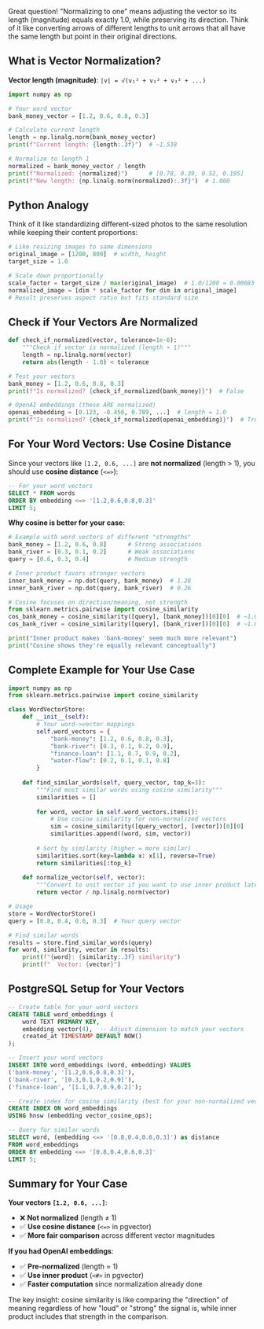 Great question! "Normalizing to one" means adjusting the vector so its length (magnitude) equals exactly 1.0, while preserving its direction. Think of it like converting arrows of different lengths to unit arrows that all have the same length but point in their original directions.

## What is Vector Normalization?

**Vector length (magnitude)**: `|v| = √(v₁² + v₂² + v₃² + ...)`

```python
import numpy as np

# Your word vector
bank_money_vector = [1.2, 0.6, 0.8, 0.3]

# Calculate current length
length = np.linalg.norm(bank_money_vector)
print(f"Current length: {length:.3f}")  # ~1.538

# Normalize to length 1
normalized = bank_money_vector / length
print(f"Normalized: {normalized}")      # [0.78, 0.39, 0.52, 0.195]
print(f"New length: {np.linalg.norm(normalized):.3f}")  # 1.000
```

## Python Analogy

Think of it like standardizing different-sized photos to the same resolution while keeping their content proportions:

```python
# Like resizing images to same dimensions
original_image = [1200, 800]  # width, height
target_size = 1.0

# Scale down proportionally
scale_factor = target_size / max(original_image)  # 1.0/1200 = 0.00083
normalized_image = [dim * scale_factor for dim in original_image]
# Result preserves aspect ratio but fits standard size
```

## Check if Your Vectors Are Normalized

```python
def check_if_normalized(vector, tolerance=1e-6):
    """Check if vector is normalized (length ≈ 1)"""
    length = np.linalg.norm(vector)
    return abs(length - 1.0) < tolerance

# Test your vectors
bank_money = [1.2, 0.6, 0.8, 0.3]
print(f"Is normalized? {check_if_normalized(bank_money)}")  # False

# OpenAI embeddings (these ARE normalized)
openai_embedding = [0.123, -0.456, 0.789, ...]  # length = 1.0
print(f"Is normalized? {check_if_normalized(openai_embedding)}")  # True
```

## For Your Word Vectors: Use Cosine Distance

Since your vectors like `[1.2, 0.6, ...]` are **not normalized** (length > 1), you should use **cosine distance** (`<=>`):

```sql
-- For your word vectors
SELECT * FROM words 
ORDER BY embedding <=> '[1.2,0.6,0.8,0.3]' 
LIMIT 5;
```

**Why cosine is better for your case:**

```python
# Example with word vectors of different "strengths"
bank_money = [1.2, 0.6, 0.8]      # Strong associations
bank_river = [0.3, 0.1, 0.2]      # Weak associations  
query = [0.6, 0.3, 0.4]           # Medium strength

# Inner product favors stronger vectors
inner_bank_money = np.dot(query, bank_money)  # 1.28
inner_bank_river = np.dot(query, bank_river)  # 0.26

# Cosine focuses on direction/meaning, not strength
from sklearn.metrics.pairwise import cosine_similarity
cos_bank_money = cosine_similarity([query], [bank_money])[0][0]  # ~1.0
cos_bank_river = cosine_similarity([query], [bank_river])[0][0]  # ~1.0

print("Inner product makes 'bank-money' seem much more relevant")
print("Cosine shows they're equally relevant conceptually")
```

## Complete Example for Your Use Case

```python
import numpy as np
from sklearn.metrics.pairwise import cosine_similarity

class WordVectorStore:
    def __init__(self):
        # Your word->vector mappings
        self.word_vectors = {
            "bank-money": [1.2, 0.6, 0.8, 0.3],
            "bank-river": [0.3, 0.1, 0.2, 0.9],
            "finance-loan": [1.1, 0.7, 0.9, 0.2],
            "water-flow": [0.2, 0.1, 0.1, 0.8]
        }
    
    def find_similar_words(self, query_vector, top_k=3):
        """Find most similar words using cosine similarity"""
        similarities = []
        
        for word, vector in self.word_vectors.items():
            # Use cosine similarity for non-normalized vectors
            sim = cosine_similarity([query_vector], [vector])[0][0]
            similarities.append((word, sim, vector))
        
        # Sort by similarity (higher = more similar)
        similarities.sort(key=lambda x: x[1], reverse=True)
        return similarities[:top_k]
    
    def normalize_vector(self, vector):
        """Convert to unit vector if you want to use inner product later"""
        return vector / np.linalg.norm(vector)

# Usage
store = WordVectorStore()
query = [0.8, 0.4, 0.6, 0.3]  # Your query vector

# Find similar words
results = store.find_similar_words(query)
for word, similarity, vector in results:
    print(f"{word}: {similarity:.3f} similarity")
    print(f"  Vector: {vector}")
```

## PostgreSQL Setup for Your Vectors

```sql
-- Create table for your word vectors
CREATE TABLE word_embeddings (
    word TEXT PRIMARY KEY,
    embedding vector(4),  -- Adjust dimension to match your vectors
    created_at TIMESTAMP DEFAULT NOW()
);

-- Insert your word vectors
INSERT INTO word_embeddings (word, embedding) VALUES 
('bank-money', '[1.2,0.6,0.8,0.3]'),
('bank-river', '[0.3,0.1,0.2,0.9]'),
('finance-loan', '[1.1,0.7,0.9,0.2]');

-- Create index for cosine similarity (best for your non-normalized vectors)
CREATE INDEX ON word_embeddings 
USING hnsw (embedding vector_cosine_ops);

-- Query for similar words
SELECT word, (embedding <=> '[0.8,0.4,0.6,0.3]') as distance
FROM word_embeddings 
ORDER BY embedding <=> '[0.8,0.4,0.6,0.3]' 
LIMIT 5;
```

## Summary for Your Case

**Your vectors `[1.2, 0.6, ...]`**:
- ❌ **Not normalized** (length ≠ 1)
- ✅ **Use cosine distance** (`<=>` in pgvector)
- ✅ **More fair comparison** across different vector magnitudes

**If you had OpenAI embeddings**:
- ✅ **Pre-normalized** (length = 1)  
- ✅ **Use inner product** (`<#>` in pgvector)
- ✅ **Faster computation** since normalization already done

The key insight: cosine similarity is like comparing the "direction" of meaning regardless of how "loud" or "strong" the signal is, while inner product includes that strength in the comparison.
